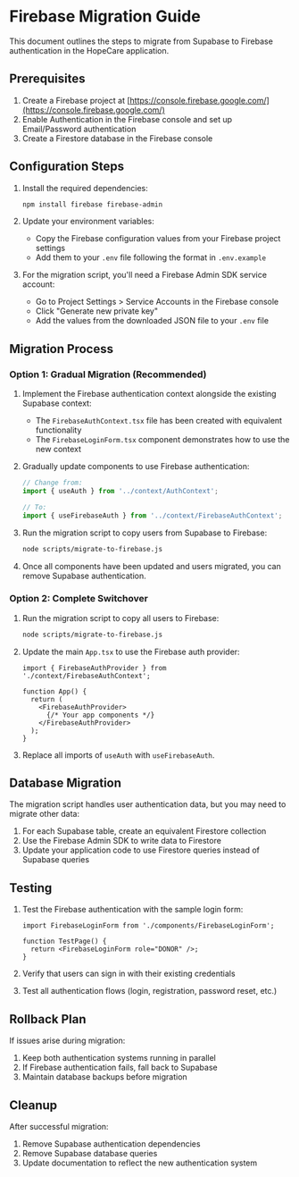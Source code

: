 # Firebase Migration Guide

This document outlines the steps to migrate from Supabase to Firebase authentication in the HopeCare application.

## Prerequisites

1. Create a Firebase project at [https://console.firebase.google.com/](https://console.firebase.google.com/)
2. Enable Authentication in the Firebase console and set up Email/Password authentication
3. Create a Firestore database in the Firebase console

## Configuration Steps

1. Install the required dependencies:
   ```bash
   npm install firebase firebase-admin
   ```

2. Update your environment variables:
   - Copy the Firebase configuration values from your Firebase project settings
   - Add them to your `.env` file following the format in `.env.example`

3. For the migration script, you'll need a Firebase Admin SDK service account:
   - Go to Project Settings > Service Accounts in the Firebase console
   - Click "Generate new private key"
   - Add the values from the downloaded JSON file to your `.env` file

## Migration Process

### Option 1: Gradual Migration (Recommended)

1. Implement the Firebase authentication context alongside the existing Supabase context:
   - The `FirebaseAuthContext.tsx` file has been created with equivalent functionality
   - The `FirebaseLoginForm.tsx` component demonstrates how to use the new context

2. Gradually update components to use Firebase authentication:
   ```typescript
   // Change from:
   import { useAuth } from '../context/AuthContext';
   
   // To:
   import { useFirebaseAuth } from '../context/FirebaseAuthContext';
   ```

3. Run the migration script to copy users from Supabase to Firebase:
   ```bash
   node scripts/migrate-to-firebase.js
   ```

4. Once all components have been updated and users migrated, you can remove Supabase authentication.

### Option 2: Complete Switchover

1. Run the migration script to copy all users to Firebase:
   ```bash
   node scripts/migrate-to-firebase.js
   ```

2. Update the main `App.tsx` to use the Firebase auth provider:
   ```tsx
   import { FirebaseAuthProvider } from './context/FirebaseAuthContext';
   
   function App() {
     return (
       <FirebaseAuthProvider>
         {/* Your app components */}
       </FirebaseAuthProvider>
     );
   }
   ```

3. Replace all imports of `useAuth` with `useFirebaseAuth`.

## Database Migration

The migration script handles user authentication data, but you may need to migrate other data:

1. For each Supabase table, create an equivalent Firestore collection
2. Use the Firebase Admin SDK to write data to Firestore
3. Update your application code to use Firestore queries instead of Supabase queries

## Testing

1. Test the Firebase authentication with the sample login form:
   ```tsx
   import FirebaseLoginForm from './components/FirebaseLoginForm';
   
   function TestPage() {
     return <FirebaseLoginForm role="DONOR" />;
   }
   ```

2. Verify that users can sign in with their existing credentials
3. Test all authentication flows (login, registration, password reset, etc.)

## Rollback Plan

If issues arise during migration:

1. Keep both authentication systems running in parallel
2. If Firebase authentication fails, fall back to Supabase
3. Maintain database backups before migration

## Cleanup

After successful migration:

1. Remove Supabase authentication dependencies
2. Remove Supabase database queries
3. Update documentation to reflect the new authentication system 